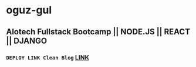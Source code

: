 
# oguz-gul

## Alotech Fullstack Bootcamp || NODE.JS || REACT || DJANGO

### `DEPLOY LINK Clean Blog` [LINK](https://clean--blog.herokuapp.com/)

